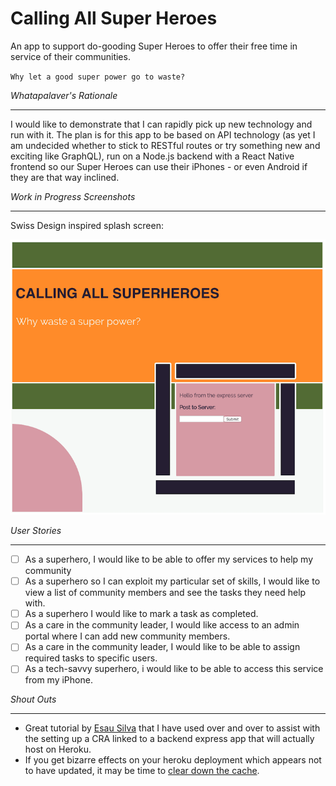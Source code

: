 # Calling All Super Heroes

An app to support do-gooding Super Heroes to offer their free time in service of their communities.

`Why let a good super power go to waste?`

_Whatapalaver's Rationale_

---

I would like to demonstrate that I can rapidly pick up new technology and run with it. The plan is for this app to be based on API technology (as yet I am undecided whether to stick to RESTful routes or try something new and exciting like GraphQL), run on a Node.js backend with a React Native frontend so our Super Heroes can use their iPhones - or even Android if they are that way inclined.

_Work in Progress Screenshots_

---

Swiss Design inspired splash screen:

![superhero_grid](./docs/superhero_grid.png)

_User Stories_

---

- [ ] As a superhero, I would like to be able to offer my services to help my community
- [ ] As a superhero so I can exploit my particular set of skills, I would like to view a list of community members and see the tasks they need help with.
- [ ] As a superhero I would like to mark a task as completed.
- [ ] As a care in the community leader, I would like access to an admin portal where I can add new community members.
- [ ] As a care in the community leader, I would like to be able to assign required tasks to specific users.
- [ ] As a tech-savvy superhero, i would like to be able to access this service from my iPhone.

_Shout Outs_

---

- Great tutorial by [Esau Silva](https://medium.freecodecamp.org/how-to-make-create-react-app-work-with-a-node-backend-api-7c5c48acb1b0) that I have used over and over to assist with the setting up a CRA linked to a backend express app that will actually host on Heroku.
- If you get bizarre effects on your heroku deployment which appears not to have updated, it may be time to [clear down the cache](https://help.heroku.com/18PI5RSY/how-do-i-clear-the-build-cache).
